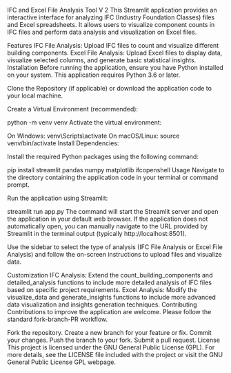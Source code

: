 IFC and Excel File Analysis Tool V 2
This Streamlit application provides an interactive interface for analyzing IFC (Industry Foundation Classes) files and Excel spreadsheets. It allows users to visualize component counts in IFC files and perform data analysis and visualization on Excel files.

Features
IFC File Analysis: Upload IFC files to count and visualize different building components.
Excel File Analysis: Upload Excel files to display data, visualize selected columns, and generate basic statistical insights.
Installation
Before running the application, ensure you have Python installed on your system. This application requires Python 3.6 or later.

Clone the Repository (if applicable) or download the application code to your local machine.

Create a Virtual Environment (recommended):

python -m venv venv
Activate the virtual environment:

On Windows:
venv\Scripts\activate
On macOS/Linux:
source venv/bin/activate
Install Dependencies:

Install the required Python packages using the following command:

pip install streamlit pandas numpy matplotlib ifcopenshell
Usage
Navigate to the directory containing the application code in your terminal or command prompt.

Run the application using Streamlit:

streamlit run app.py
The command will start the Streamlit server and open the application in your default web browser. If the application does not automatically open, you can manually navigate to the URL provided by Streamlit in the terminal output (typically http://localhost:8501).

Use the sidebar to select the type of analysis (IFC File Analysis or Excel File Analysis) and follow the on-screen instructions to upload files and visualize data.

Customization
IFC Analysis: Extend the count_building_components and detailed_analysis functions to include more detailed analysis of IFC files based on specific project requirements.
Excel Analysis: Modify the visualize_data and generate_insights functions to include more advanced data visualization and insights generation techniques.
Contributing
Contributions to improve the application are welcome. Please follow the standard fork-branch-PR workflow.

Fork the repository.
Create a new branch for your feature or fix.
Commit your changes.
Push the branch to your fork.
Submit a pull request.
License
This project is licensed under the GNU General Public License (GPL). For more details, see the LICENSE file included with the project or visit the GNU General Public License GPL webpage.
